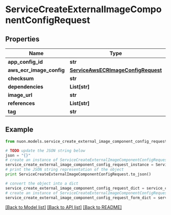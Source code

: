 # ServiceCreateExternalImageComponentConfigRequest


## Properties

Name | Type | Description | Notes
------------ | ------------- | ------------- | -------------
**app_config_id** | **str** |  | [optional] 
**aws_ecr_image_config** | [**ServiceAwsECRImageConfigRequest**](ServiceAwsECRImageConfigRequest.md) |  | [optional] 
**checksum** | **str** |  | [optional] 
**dependencies** | **List[str]** |  | [optional] 
**image_url** | **str** |  | 
**references** | **List[str]** |  | [optional] 
**tag** | **str** |  | 

## Example

```python
from nuon.models.service_create_external_image_component_config_request import ServiceCreateExternalImageComponentConfigRequest

# TODO update the JSON string below
json = "{}"
# create an instance of ServiceCreateExternalImageComponentConfigRequest from a JSON string
service_create_external_image_component_config_request_instance = ServiceCreateExternalImageComponentConfigRequest.from_json(json)
# print the JSON string representation of the object
print ServiceCreateExternalImageComponentConfigRequest.to_json()

# convert the object into a dict
service_create_external_image_component_config_request_dict = service_create_external_image_component_config_request_instance.to_dict()
# create an instance of ServiceCreateExternalImageComponentConfigRequest from a dict
service_create_external_image_component_config_request_form_dict = service_create_external_image_component_config_request.from_dict(service_create_external_image_component_config_request_dict)
```
[[Back to Model list]](../README.md#documentation-for-models) [[Back to API list]](../README.md#documentation-for-api-endpoints) [[Back to README]](../README.md)


